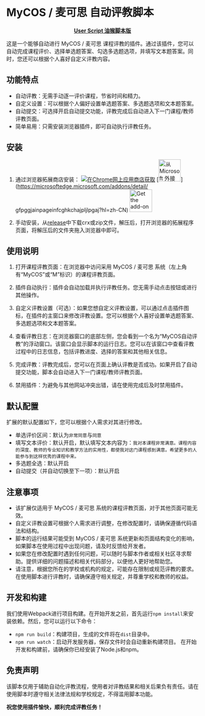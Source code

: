 # MyCOS / 麦可思 自动评教脚本

<p align="center"><a href="https://github.com/lcandy2/MyCOS/tree/main/MyCOS"><strong>User Script 油猴脚本版</strong></a></p>

这是一个能够自动进行 MyCOS / 麦可思 课程评教的插件。通过该插件，您可以自动完成课程评价、选择单选题答案、勾选多选题选项，并填写文本题答案。同时，您还可以根据个人喜好自定义评教内容。

## 功能特点

- 自动评教：无需手动逐一评价课程，节省时间和精力。
- 自定义设置：可以根据个人偏好设置单选题答案、多选题选项和文本题答案。
- 自动提交：可选择开启自动提交功能，评教完成后自动进入下一门课程/教师评教页面。
- 简单易用：只需安装浏览器插件，即可自动执行评教任务。

## 安装

1. 通过浏览器拓展商店安装：
[![在Chrome网上应用商店获取](https://storage.googleapis.com/chrome-gcs-uploader.appspot.com/image/WlD8wC6g8khYWPJUsQceQkhXSlv1/UV4C4ybeBTsZt43U4xis.png)](https://chrome.google.com/webstore/detail/milknmmfmlfhifcmbpbgbeoccogaaogk?hl=zh-CN)
[<img src='https://user-images.githubusercontent.com/72879799/229780441-610f727a-edb4-41e0-a1fb-6593af3d4485.svg' alt='从 Microsoft 外接程序获取' style='height: 58px;'/>](https://microsoftedge.microsoft.com/addons/detail/	gfpggjainpageinfcghkchajpljlpgaj?hl=zh-CN)
[<img src='https://ffp4g1ylyit3jdyti1hqcvtb-wpengine.netdna-ssl.com/addons/files/2015/11/get-the-addon.png' alt='Get the add-on' style='height: 59px;'/>](https://addons.mozilla.org/firefox/addon/select-like-a-boss/)

2. 手动安装，从[release](https://github.com/lcandy2/MyCOS/releases)中下载crx或zip文件，解压后，打开浏览器的拓展程序页面，将解压后的文件夹拖入浏览器中即可。

## 使用说明

1. 打开课程评教页面：在浏览器中访问采用 MyCOS / 麦可思 系统（左上角有“MyCOS”或“M”标识）的课程评教页面。

2. 插件自动执行：插件会自动加载并执行评教任务。您无需手动点击按钮或进行其他操作。

3. 自定义评教设置（可选）：如果您想自定义评教设置，可以通过点击插件图标，在插件的主窗口来修改评教设置。您可以根据个人喜好设置单选题答案、多选题选项和文本题答案。

4. 查看评教日志：在浏览器窗口的底部左侧，您会看到一个名为“MyCOS自动评教”的浮动窗口。该窗口会显示脚本的运行日志。您可以在该窗口中查看评教过程中的日志信息，包括评教进度、选择的答案和其他相关信息。

5. 完成评教：评教完成后，您可以在页面上确认评教是否成功。如果开启了自动提交功能，脚本会自动进入下一门课程/教师评教页面。

6. 禁用插件：为避免与其他网站冲突出错，请在使用完成后及时禁用插件。

## 默认配置

扩展的默认配置如下，您可以根据个人需求对其进行修改。

- 单选评价区间：默认为`非常同意`与`同意`
- 填写文本评价：默认开启，默认填写文本内容为：`我对本课程非常满意。课程内容的深度、教师的专业知识和教学方法的实用性，都使我对这门课程感到满意。希望更多的人能参与到这样优秀的课程中来。`
- 多选题全选：默认开启
- 自动提交（并自动切换至下一项）：默认开启

## 注意事项

- 该扩展仅适用于 MyCOS / 麦可思 系统的课程评教页面，对于其他页面可能无效。
- 自定义评教设置可根据个人需求进行调整，在修改配置时，请确保遵循代码语法和结构。
- 脚本的运行结果可能受到 MyCOS / 麦可思 系统更新和页面结构变化的影响，如果脚本在使用过程中出现问题，请及时反馈给开发者。
- 如果您在修改配置时遇到任何问题，可以随时与脚本作者或相关社区寻求帮助。提供详细的问题描述和相关代码部分，以便他人更好地帮助您。
- 请注意，根据您所在的学校或机构的规定，可能存在限制或规范评教的要求。在使用脚本进行评教时，请确保遵守相关规定，并尊重学校和教师的权益。

## 开发和构建

我们使用Webpack进行项目构建。在开始开发之前，首先运行`npm install`来安装依赖。然后，您可以运行以下命令：
- `npm run build`：构建项目，生成的文件将在`dist`目录中。
- `npm run watch`：启动开发服务器，保存文件时会自动重新构建项目。
在开始开发和构建前，请确保你已经安装了Node.js和npm。

## 免责声明

该脚本仅用于辅助自动化评教流程，使用者对评教结果和相关后果负有责任。请在使用脚本时遵守相关法律法规和学校规定，不得滥用脚本功能。


**祝您使用插件愉快，顺利完成评教任务！**